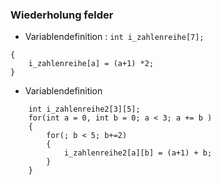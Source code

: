 ### Wiederholung felder
- Variablendefinition :
``` int i_zahlenreihe[7]; ```

```for(int a = 0;a <7; a++)
{
    i_zahlenreihe[a] = (a+1) *2;
}
```
- Variablendefinition
```    
    int i_zahlenreihe2[3][5];
    for(int a = 0, int b = 0; a < 3; a += b )
    {
        for(; b < 5; b+=2)
        {
            i_zahlenreihe2[a][b] = (a+1) + b;
        }
    }
```